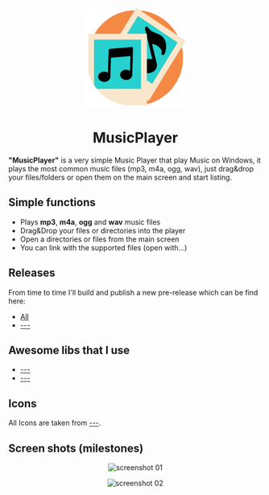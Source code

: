 <div align="center">
  <a href="#">
	<img alt="Logo" width="200" heigth="200" src="./MusicPlayer/Resources/Logo.png" />
  </a>
  <h1>MusicPlayer</h1>
</div>

**"MusicPlayer"** is a very simple Music Player that play Music on Windows, it plays the most common music files (mp3, m4a, ogg, wav), just drag&drop your files/folders or open them on the main screen and start listing.

## Simple functions

+ Plays **mp3**, **m4a**, **ogg** and **wav** music files
+ Drag&Drop your files or directories into the player
+ Open a directories or files from the main screen
+ You can link with the supported files (open with...)

## Releases

From time to time I'll build and publish a new pre-release which can be find here:

- [All](#)
- [---](#)

## Awesome libs that I use

- [---](#)
- [---](#)

## Icons

All Icons are taken from [---](#).

## Screen shots (milestones)

<div align="center">

![screenshot 01](#)  

![screenshot 02](#)  

</div>